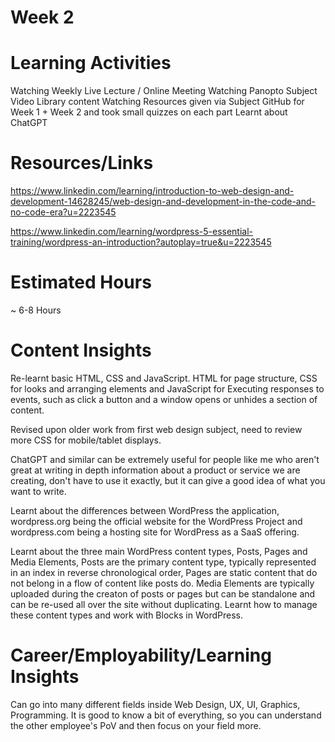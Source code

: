 **Week 2**
=====


**Learning Activities**
====================
Watching Weekly Live Lecture / Online Meeting
Watching Panopto Subject Video Library content
Watching Resources given via Subject GitHub for Week 1 + Week 2 and took small quizzes on each part
Learnt about ChatGPT

**Resources/Links**
================
https://www.linkedin.com/learning/introduction-to-web-design-and-development-14628245/web-design-and-development-in-the-code-and-no-code-era?u=2223545

https://www.linkedin.com/learning/wordpress-5-essential-training/wordpress-an-introduction?autoplay=true&u=2223545

**Estimated Hours**
================
~ 6-8 Hours

**Content Insights**
================
Re-learnt basic HTML, CSS and JavaScript. HTML for page structure, CSS for looks and arranging elements and JavaScript for Executing responses to events, such as click a button and a window opens or unhides a section of content.

Revised upon older work from first web design subject, need to review more CSS for mobile/tablet displays.

ChatGPT and similar can be extremely useful for people like me who aren't great at writing in depth information about a product or service we are creating, don't have to use it exactly, but it can give a good idea of what you want to write.

Learnt about the differences between WordPress the application, wordpress.org being the official website for the WordPress Project and wordpress.com being a hosting site for WordPress as a SaaS offering.

Learnt about the three main WordPress content types, Posts, Pages and Media Elements, Posts are the primary content type, typically represented in an index in reverse chronological order, Pages are static content that do not belong in a flow of content like posts do. Media Elements are typically uploaded during the creaton of posts or pages but can be standalone and can be re-used all over the site without duplicating. Learnt how to manage these content types and work with Blocks in WordPress.



**Career/Employability/Learning Insights**
=======================================
Can go into many different fields inside Web Design, UX, UI, Graphics, Programming. It is good to know a bit of everything, so you can understand the other employee's PoV and then focus on your field more.
